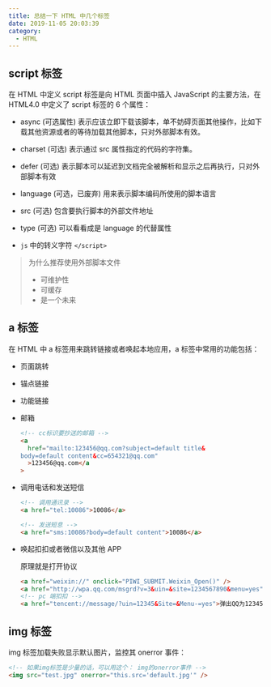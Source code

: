 ```yaml
---
title: 总结一下 HTML 中几个标签
date: 2019-11-05 20:03:39
category:
  - HTML
---
```


## script 标签

在 HTML 中定义 script 标签是向 HTML 页面中插入 JavaScript 的主要方法，在 HTML4.0 中定义了 script 标签的 6 个属性：

- async (可选属性) 表示应该立即下载该脚本，单不妨碍页面其他操作，比如下载其他资源或者的等待加载其他脚本，只对外部脚本有效。

- charset (可选) 表示通过 src 属性指定的代码的字符集。

- defer (可选) 表示脚本可以延迟到文档完全被解析和显示之后再执行，只对外部脚本有效

- language (可选，已废弃) 用来表示脚本编码所使用的脚本语言

- src (可选) 包含要执行脚本的外部文件地址

- type (可选) 可以看看成是 language 的代替属性

- `js` 中的转义字符 `</script>`

> 为什么推荐使用外部脚本文件
>
> - 可维护性
> - 可缓存
> - 是一个未来

## a 标签

在 HTML 中 a 标签用来跳转链接或者唤起本地应用，a 标签中常用的功能包括：

- 页面跳转

- 锚点链接

- 功能链接

- 邮箱

  ```html
  <!-- cc标识要抄送的邮箱 -->
  <a
    href="mailto:123456@qq.com?subject=default title&
  body=default content&cc=654321@qq.com"
    >123456@qq.com</a
  >
  ```

- 调用电话和发送短信

  ```html
  <!-- 调用通讯录 -->
  <a href="tel:10086">10086</a>

  <!-- 发送短息 -->
  <a href="sms:10086?body=default content">10086</a>
  ```

- 唤起扣扣或者微信以及其他 APP

  原理就是打开协议

  ```html
  <a href="weixin://" onclick="PIWI_SUBMIT.Weixin_Open()" />
  <a href="http://wpa.qq.com/msgrd?v=3&uin=&site=1234567890&menu=yes" />
  <!-- pc 端扣扣 -->
  <a href="tencent://message/?uin=12345&Site=&Menu-=yes">弹出QQ为12345的窗口</a>
  ```

## img 标签

img 标签加载失败显示默认图片，监控其 onerror 事件：

```html
<!-- 如果img标签是少量的话，可以用这个： img的onerror事件 -->
<img src="test.jpg" onerror="this.src='default.jpg'" />
```
